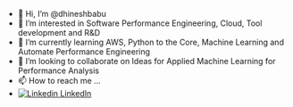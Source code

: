 - 👋 Hi, I’m @dhineshbabu
- 👀 I’m interested in Software Performance Engineering, Cloud,  Tool development and R&D
- 🌱 I’m currently learning AWS, Python to the Core, Machine Learning and Automate Performance Engineering
- 💞️ I’m looking to collaborate on Ideas for Applied Machine Learning for Performance Analysis
- 📫 How to reach me ... 
- [![Linkedin](https://i.stack.imgur.com/gVE0j.png)   LinkedIn](https://www.linkedin.com/in/dhineshbabumuthu/)&nbsp;

<!---
dhineshbabu/dhineshbabu is a ✨ special ✨ repository because its `README.md` (this file) appears on your GitHub profile.
You can click the Preview link to take a look at your changes.
--->
